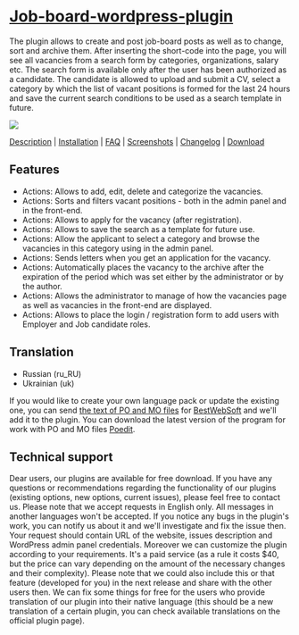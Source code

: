 <a href="http://bestwebsoft.com/plugin/job-board/" target=_blank>Job-board-wordpress-plugin</a> 
==========================

The plugin allows to create and post job-board posts as well as to change, sort and archive them. After inserting the short-code into the page, you will see all vacancies from a search form by categories, organizations, salary etc. The search form is available only after the user has been authorized as a candidate. The candidate is allowed to upload and submit a CV, select a category by which the list of vacant positions is formed for the last 24 hours and save the current search conditions to be used as a search template in future. 

<img src="http://bestwebsoft.com/wp-content/uploads/2014/07/job-board-banner-website.jpg" />

<a href="http://bestwebsoft.com/plugin/job-board/description" target=_blank>Description</a> | 
<a href="http://bestwebsoft.com/plugin/job-board/installation" target=_blank>Installation</a> | 
<a href="http://bestwebsoft.com/plugin/job-board/faq" target=_blank>FAQ</a> | 
<a href="http://bestwebsoft.com/plugin/job-board/screenshots" target=_blank>Screenshots</a> | 
<a href="http://bestwebsoft.com/plugin/job-board/changelog" target=_blank>Changelog</a> | 
<a href="http://bestwebsoft.com/plugin/job-board/download" target=_blank>Download</a>


Features
--------------------------
* Actions: Allows to add, edit, delete and categorize the vacancies.
* Actions: Sorts and filters vacant positions - both in the admin panel and in the front-end.
* Actions: Allows to apply for the vacancy (after registration).
* Actions: Allows to save the search as a template for future use.
* Actions: Allow the applicant to select a category and browse the vacancies in this category using in the admin panel.
* Actions: Sends letters when you get an application for the vacancy.
* Actions: Automatically places the vacancy to the archive after the expiration of the period which was set either by the administrator or by the author.
* Actions: Allows the administrator to manage of how the vacancies page as well as vacancies in the front-end are displayed.
* Actions: Allows to place the login / registration form to add users with Employer and Job candidate roles.

Translation
--------------------------
* Russian (ru_RU)
* Ukrainian (uk)

If you would like to create your own language pack or update the existing one, you can send <a href="http://codex.wordpress.org/Translating_WordPress" target="_blank">the text of PO and MO files</a> for <a href="http://support.bestwebsoft.com" target="_blank">BestWebSoft</a> and we'll add it to the plugin. You can download the latest version of the program for work with PO and MO files <a href="http://www.poedit.net/download.php" target="_blank">Poedit</a>.

Technical support
--------------------------
Dear users, our plugins are available for free download. If you have any questions or recommendations regarding the functionality of our plugins (existing options, new options, current issues), please feel free to contact us. Please note that we accept requests in English only. All messages in another languages won't be accepted. If you notice any bugs in the plugin's work, you can notify us about it and we'll investigate and fix the issue then. Your request should contain URL of the website, issues description and WordPress admin panel credentials. Moreover we can customize the plugin according to your requirements. It's a paid service (as a rule it costs $40, but the price can vary depending on the amount of the necessary changes and their complexity). Please note that we could also include this or that feature (developed for you) in the next release and share with the other users then. We can fix some things for free for the users who provide translation of our plugin into their native language (this should be a new translation of a certain plugin, you can check available translations on the official plugin page). 

